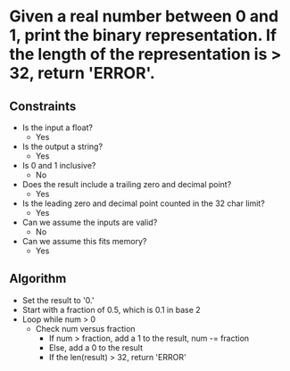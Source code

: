 # Given a real number between 0 and 1, print the binary representation. If the length of the representation is > 32, return 'ERROR'.

## Constraints
* Is the input a float?
    * Yes
* Is the output a string?
    * Yes
* Is 0 and 1 inclusive?
    * No
* Does the result include a trailing zero and decimal point?
    * Yes
* Is the leading zero and decimal point counted in the 32 char limit?
    * Yes
* Can we assume the inputs are valid?
    * No
* Can we assume this fits memory?
    * Yes


## Algorithm
* Set the result to '0.'
* Start with a fraction of 0.5, which is 0.1 in base 2
* Loop while num > 0
    * Check num versus fraction
        * If num > fraction, add a 1 to the result, num -= fraction
        * Else, add a 0 to the result
        * If the len(result) > 32, return 'ERROR'